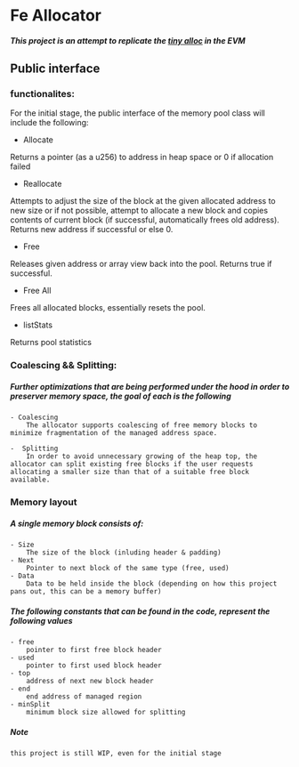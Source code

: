 
# Fe Allocator 

##### This project is an attempt to replicate the [tiny alloc](https://github.com/thi-ng/umbrella/tree/develop/packages/malloc) in the EVM 

## Public interface 

### functionalites:
 
For the initial stage, the public interface of the memory pool class will include the following: 

- Allocate

 Returns a pointer (as a u256) to address in heap space or 0 if allocation failed  

- Reallocate 

 Attempts to adjust the size of the block at the given allocated address to new size or if not possible, attempt to allocate a new block and copies contents of current block (if successful, automatically frees old address). Returns new address if successful or else 0.

- Free

 Releases given address or array view back into the pool. Returns true if successful.

- Free All

 Frees all allocated blocks, essentially resets the pool.

- listStats

 Returns pool statistics


### Coalescing && Splitting:

##### Further optimizations that are being performed under the hood in order to preserver memory space, the goal of each is the following

	- Coalescing
		The allocator supports coalescing of free memory blocks to minimize fragmentation of the managed address space.

	-  Splitting 
		In order to avoid unnecessary growing of the heap top, the allocator can split existing free blocks if the user requests allocating a smaller size than that of a suitable free block available.

### Memory layout 

##### A single memory block consists of:

	- Size
		The size of the block (inluding header & padding)
	- Next 
		Pointer to next block of the same type (free, used)
	- Data
		Data to be held inside the block (depending on how this project pans out, this can be a memory buffer)

##### The following constants that can be found in the code, represent the following values

	- free 
		pointer to first free block header
	- used 
		pointer to first used block header
	- top
		address of next new block header
	- end
		end address of managed region 
	- minSplit 
		minimum block size allowed for splitting

##### Note
	this project is still WIP, even for the initial stage
